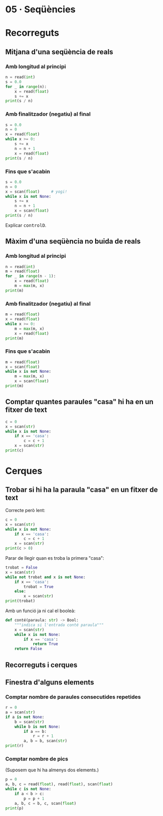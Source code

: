 
# 05 · Seqüències

# Recorreguts

## Mitjana d'una seqüència de reals

### Amb longitud al principi

```python
n = read(int)
s = 0.0
for _ in range(n):
    x = read(float)
    s += x
print(s / n)
```

### Amb finalitzador (negatiu) al final

```python
s = 0.0
n = 0
x = read(float)
while x >= 0:
    s += x
    n = n + 1
    x = read(float)
print(s / n)
```

### Fins que s'acabin   

```python
s = 0.0
n = 0
x = scan(float)     # yogi!
while x is not None:
    s += x
    n = n + 1
    x = scan(float)
print(s / n)
```

Explicar <kbd>control</kbd><kbd>D</kbd>.


## Màxim d'una seqüència no buida de reals

### Amb longitud al principi

```python
n = read(int)
m = read(float)
for _ in range(n - 1):
    x = read(float)
    m = max(m, x)
print(m)
```

### Amb finalitzador (negatiu) al final

```python
m = read(float)
x = read(float)
while x >= 0:
    m = max(m, x)
    x = read(float)
print(m)
```

### Fins que s'acabin   

```python
m = read(float)    
x = scan(float)    
while x is not None:
    m = max(m, x)
    x = scan(float)
print(m)
```

## Comptar quantes paraules "casa" hi ha en un fitxer de text

```python
c = 0
x = scan(str)    
while x is not None:
    if x == 'casa':
        c = c + 1
    x = scan(str)
print(c)
```

# Cerques

## Trobar si hi ha la paraula "casa" en un fitxer de text

Correcte però lent:

```python
c = 0
x = scan(str)    
while x is not None:
    if x == 'casa':
        c = c + 1
    x = scan(str)
print(c > 0)
```

Parar de llegir quan es troba la primera "casa":

```python
trobat = False
x = scan(str)    
while not trobat and x is not None:
    if x == 'casa':
        trobat = True
    else:
        x = scan(str)
print(trobat)
```

Amb un funció ja ni cal el booleà:

```python
def conté(paraula: str) -> Bool:
    """indica si l'entrada conté paraula"""
    x = scan(str)    
    while x is not None:
        if x == 'casa':
            return True
    return False
```

## Recorreguts i cerques

## Finestra d'alguns elements

### Comptar nombre de paraules consecutides repetides

```python
r = 0
a = scan(str)
if a is not None:
    b = scan(str)
    while b is not None:
        if a == b:
            r = r + 1
        a, b = b, scan(str)
print(r)
```


### Comptar nombre de pics

(Suposem que hi ha almenys dos elements.)

```python
p = 0
a, b, c = read(float), read(float), scan(float)
while c is not None:
    if a < b > c:
        p = p + 1
    a, b, c = b, c, scan(float)
print(p)
```
